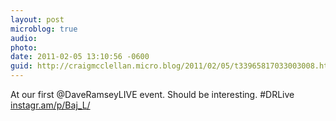 ```yaml
---
layout: post
microblog: true
audio: 
photo: 
date: 2011-02-05 13:10:56 -0600
guid: http://craigmcclellan.micro.blog/2011/02/05/t33965817033003008.html
---
```

At our first @DaveRamseyLIVE event. Should be interesting. #DRLive [instagr.am/p/Baj_L/](http://instagr.am/p/Baj_L/)
